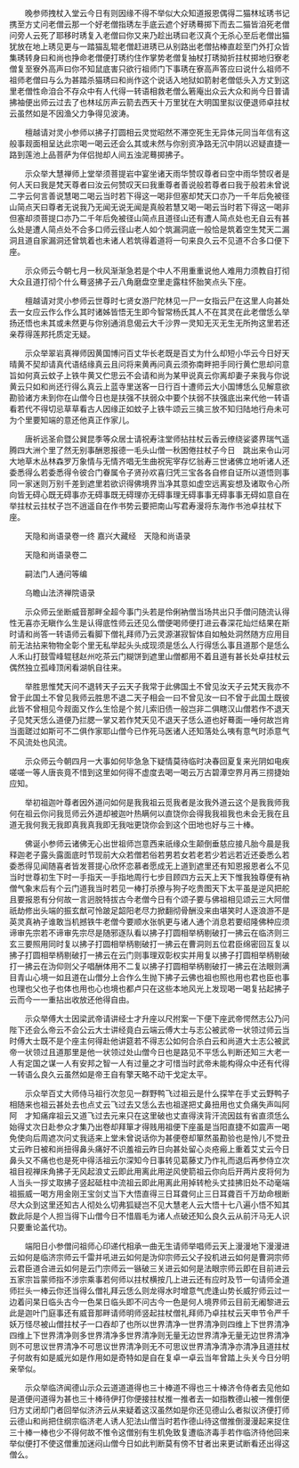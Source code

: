 <!-- { "loadSidebar": true } -->
　　晚参师拽杖入堂云今日有则因缘不得不举似大众知道报恩偶得二猫林玹琇书记携至方丈问老僧云那一个好老僧指琇左手底云遮个好琇蓦掷下而去二猫皆洎死老僧问旁人云死了耶移时琇复入老僧曰你又来乃趁出琇曰老汉真个无杀心至后老僧出猫犹放在地上琇见更与一踏猫乱辊老僧赶进琇已从别路出老僧拈棒直趁至门外打众皆集琇转身曰和尚也挣命老僧便打琇约住作掌势老僧复抽杖打琇拗折拄杖掷地归寮老僧复至寮外高声曰你不知鼠底害只欲行祖师门下事琇在寮高声答应曰说什么祖师不祖师老僧曰与么为甚踏杀猫琇曰和尚作这个说话入地狱如箭射老僧低头入方丈到这里老僧性命洎合不存众中有人代得一转语相救老僧么箬庵出众云大众和尚今日普请拂袖便出师云过去了也林玹厉声云箭去西天十万里犹在大明国里拟议便退师卓拄杖云虽然如是不因渔父力争得见波涛。

　　檀越请对灵小参师以拂子打圆相云灵觉昭然不滞空死生无异体元同当年信有这般事觌面相呈达此宗喝一喝云还会么其或未然与你别资净路无沉中阴以迟疑直捷一路到莲池上品菩萨为伴侣抛却人间五浊泥蓦掷拂子。

　　示众举大慧禅师上堂举须菩提岩中宴坐诸天雨华赞叹尊者曰空中雨华赞叹者是何人天曰我是梵天尊者曰汝云何赞叹天曰我重尊者善说般若尊者曰我于般若未曾说二字云何言善说慧喝二喝云当时若下得这一喝非但塞却梵天口亦乃一千年后免被径山简点天曰尊者无说我乃无闻无说无闻是真般若慧又喝一喝云当时若下得这一喝非但塞却须菩提口亦乃二千年后免被径山简点且道径山还有遭人简点处也无自云有甚么处是遭人简点处不合多口师云径山老人如个筑漏洞底一般恰是筑着空生梵天二漏洞且道自家漏洞还曾筑着也未诸人若筑得着道将一句来良久云不见道不合多口便下座。

　　示众师云今朝七月一秋风渐渐急若是个中人不用重重说他人难用力须教自打彻大众且道打彻个什么蓦竖拂子云八角磨盘空里走露柱怀胎笑点头下座。

　　檀越请对灵小参师云世尊时七贤女游尸陀林见一尸一女指云尸在这里人向甚处去一女应云作么作么其时诸姊皆悟无生即今智常杨氏其人不在其灵在此老僧恁么举扬还悟也未其或未然更与你别通消息偈云大千沙界一灵知无灭无生无所拘这里若还亲荐得莲邦托质定无疑。

　　示众举翠岩真禅师因黄国博问百丈华长老既是百丈为什么却短小华云今日好天晴黄不契却请真代语结缘真云且问将来黄再问真云须弥南畔把手同行黄伫思却问意旨如何真云蚊子上铁牛黄又伫思云不会请和尚为某甲说真云你离却妻子来我与你说黄云只如和尚还行得么真云上蓝寺里送客一日行百十遭师云大小国博恁么见解意欲勘验诸方未到你在山僧今日也是扶强不扶弱众中要个扶弱不扶强底出来代他一转语看若代不得切忌草草看古人因缘正如蚊子上铁牛颂云三擒三放不知归陆地行舟未可为个里要知端的意还他真正作家儿。

　　唐祈远圣俞暨公巽昆季等众居士请祝寿注堂师拈拄杖云香云缭绕娑婆界瑞气遥腾四大洲个里了然无别事酬恩报德一毛头山僧一秋困倦拄杖子今日　跳出来令山河大地草木丛林森罗万象情与无情齐唱无生曲祝宪宰存忆翁寿三世诸佛立地听诸人还委悉得么若委悉得令彼合门眷属令子贤孙欢喜归凭三宝各各自修自证所以道悟则事同一家迷则万别千差到遮里若欲识得佛境界当净其意如虚空远离妄想及诸取令心所向皆无碍心既无碍事亦无碍事既无碍理亦无碍事理无碍事事无碍事事无碍如意自在举拄杖云拄杖子岂不逍遥自在作书势云要把南山写君寿漫将东海作书池卓拄杖下座。

　　天隐和尚语录卷一终
嘉兴大藏经　天隐和尚语录


　　天隐和尚语录卷二

　　嗣法门人通问等编

　　乌瞻山法济禅院语录

　　示众师云坐断威音那畔全超今事门头若是伶俐衲僧当场共出只手僧问随流认得性无喜亦无瞋作么生是认得底性师云还见么僧便喝师便打进云春深花灿烂结果在斯时请和尚答一转语师云看脚下僧礼拜师乃云灵源湛寂智体自如触处洞然随方应用目前无法拈来物物全彰个里无私举起头头成现须是恁么人行得恁么事且道那个是恁么人禾山打鼓雪峰辊毬赵州吃茶云门糊饼到遮里山僧都用不着且道有甚长处卓拄杖云偶然独立孤峰顶闲看湖帆自往来。

　　举胜思惟梵天问不退转天子云天子我常于此佛国土不曾见汝天子云梵天我亦不曾于此国土不曾见我师云胜思不退二天子相会一曰不曾见汝一曰不曾于此国土既彼此皆不曾相见今觌面又作么生恰是个贫儿索旧债一般岂非二俱瞎汉山僧若作不退天子见梵天恁么道便乃拦腮一掌又若作梵天见不退天子恁么道也好蓦面一唾何故岂肯当面蹉过如斯可不二俱作家耶山僧今已作死马医诸人还知落处么咦有意气时添意气不风流处也风流。

　　示众师云今朝四月一大事如何毕急急下疑情莫待临时决春回夏复来光阴如电疾嗟嗟一等人唐丧竟不惜到这里如何得不虚度去喝一喝云万古碧潭空界月再三捞捷始应知。

　　举初祖迦叶尊者因外道问如何是我我祖云觅我者是汝我外道云这个是我我师我何在祖云你问我觅师云外道却被迦叶热瞒何以直饶你会得我我祖我也未会无我在且道无我何我无我即真我真我即无我咄更饶你会到这个田地也好与三十棒。

　　佛诞小参师云诸佛无心出世祖师岂意西来祇缘众生颠倒垂慈应接凡胎今晨是我释迦老子露头露面底时节现前大众若僧若俗若男若女若老若少若远若近还委悉么若委悉得见闻随喜者皆发菩提心欣怀恋慕者愿成无上道到遮里还有知恩报恩者么不见当时世尊初生下时一手指天一手指地周行七步目顾四方云天上天下惟我独尊便有衲僧气象末后有个云门道我当时若见一棒打杀撩与狗子吃贵图天下太平虽是逆风把舵且要报恩有分何故一言迥脱特拔古今老僧今日有个颂子要与佛祖相见颂云三大阿僧祇劫修出头端的振玄猷可怜跛足韶阳老尽力掀翻彻骨酬没来由堪笑时人逐浪游不是英灵真衲子谁敢当机撼铁牛老僧今要顺水张帆更与诸人通个消息若要绍隆佛种应须谛审先宗若不谛审先宗尽是随邪逐队看以拂子打圆相举柄剔破打一拂云在临济则三玄三要照用同时复以拂子打圆相举柄剔破打一拂云在曹洞则五位君臣绵密回互复以拂子打圆相举柄剔破打一拂云在云门则事理双彰权实并用复以拂子打圆相举柄剔破打一拂云在沩仰则父子唱酬体用不二复以拂子打圆相举柄剔破打一拂云在法眼则满目青山心境一如且道在山僧分上合作么生抛下拂子云佛也祖也照也用也君也臣也事也理也父也子也体也用也心也境也都卢只在这些本地风光上发现喝一喝复拈起拂子云而今一一重拈出收放还他得自由。

　　示众举傅大士因梁武帝请讲经士才升座以尺拊案一下便下座武帝愕然志公乃问陛下还会么帝云不会公云大士讲经竟白云端云傅大士与志公被武帝一状领过师云当时傅大士既不是个座主何得赴他讲筵若不得志公如何合杀白云和尚道大士志公被武帝一状领过且道那里是他一状领过处山僧今日也是路见不平恁么判断还知三大老一人有定国之谋一人有安邦之智一人有过量之才可惜当时武帝未能构得众中还有代得一转语么良久云虽然如是帝王自有擎天略不动干戈定太平。

　　示众举百丈大师侍马祖行次忽见一群野鸭飞过祖云是什么探竿在手丈云野鸭子相随来也祖云甚处去也点丈云飞过去又恁么去也祖遂把丈鼻扭用也丈负痛失声叫阿　阿　才知痛痒祖云又道飞过去元来只在这里破也丈直得浃背汗流因兹有省直须恁么始得丈次日赴参众才集乃出卷却拜箪才得贱用祖便下座虽是当阳直捷不如震声一喝免使向后周遮次问丈我适来上堂未曾说话你为甚便卷却箪然虽勘验也是怜儿不觉丑丈云昨日被和尚扭得鼻头痛好不识羞祖云昨日向甚处留心炎疮瘢上重着艾丈云今日鼻头又不痛也也是死中得活祖云尔深知今日事转见葛藤丈乃作礼而退后再参侍立次祖目视禅床角拂子无风起浪丈云即此用离此用逆风使箭祖云你向后开两片皮将何为人当头一拶丈取拂子竖起砥柱中流祖云即此用离此用掉转枪头丈挂拂旧处不动毫端祖振威一喝方用金刚王宝剑丈当下大悟直得三日耳聋何止三日耳聋百千万劫命根断尽大众到这里还知古人彻处么切弗狐疑岂不见大慧老人云大悟十七八遍小悟不知其数此际是个人担当得下山僧今日不惜眉毛为诸人点破还知么良久云从前汗马无人识只要重论盖代功。

　　端阳日小参僧问祖师心印递代相承一曲无生请师举唱师云天上漫漫地下漫漫进云如何是临济宗师云千雷并吼进云如何是沩仰宗师云父子投机进云如何是曹洞宗师云君臣道合进云如何是云门宗师云一镞破三关进云如何是法眼宗师云即在目前进云五家宗旨蒙师指不涉宗乘事若何师以拄杖横按几上进云还有应时及节一句请师全道师拦头一棒云你还当得么僧礼拜云恁么则龙得水时增意气虎逢山势长威狞师云过一边着问杲日临头古今一色杲日临头即不问古今一色是何人境界师云目前无阇黎进云此是迦叶门庭事还有威音那畔请师明师竖起拄杖僧礼拜师乃卓拄杖云天申节令严千妖万怪尽被山僧拄杖子一口吞却了也所以世界清净一世界清净则四维上下世界清净四维上下世界清净则多世界清净多世界清净则无量无边世界清净无量无边世界清净则不可思议世界清净不可思议世界清净则无不可思议世界清净清净亦清净且道拄杖子何故有如是威光如是作用如是奇特如是自在复卓一卓云当年曾踏上头关今日分明亲举似。

　　示众举临济闻德山示众云道道道得也三十棒道不得也三十棒济令侍者去见他如是道便问道得为甚也三十棒待伊打你便接拄杖推一推者去一如指教德山被一推倒便归方丈闭却门者回举似济济云从来疑着这汉虽然如是你还见德山么者拟议济便打师云德山和尚把住纲宗临济老人诱人犯法山僧当时若作德山待这僧推倒漫漫起来捉住三十棒一棒也少不得何故不惟令这僧别有生机免致复遭临济毒手若作临济待他回来举似便打不使这僧重加迷闷山僧今日如此判断莫有傍不甘者出来更试断看还出得这僧么。

